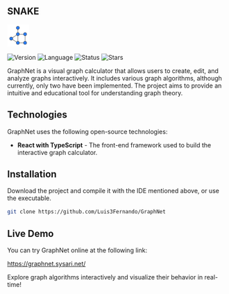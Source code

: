 ## SNAKE

<img src="src/assets/icon/logo.png" alt="LOGO" width="50"/>

![Version](https://img.shields.io/badge/version-1.0.0-purple) ![Language](https://img.shields.io/badge/language-Typescript-purple) ![Status](https://img.shields.io/badge/status-first%20version-purple)
![Stars](https://img.shields.io/github/stars/Luis3Fernando/GraphNet?style=social)


GraphNet is a visual graph calculator that allows users to create, edit, and analyze graphs interactively. It includes various graph algorithms, although currently, only two have been implemented. The project aims to provide an intuitive and educational tool for understanding graph theory.


## Technologies

GraphNet uses the following open-source technologies:

- **React with TypeScript** - The front-end framework used to build the interactive graph calculator.

## Installation

Download the project and compile it with the IDE mentioned above, or use the executable.


```sh
git clone https://github.com/Luis3Fernando/GraphNet
```

## Live Demo
You can try GraphNet online at the following link:

https://graphnet.sysari.net/

Explore graph algorithms interactively and visualize their behavior in real-time!


